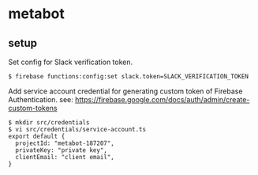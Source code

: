 # metabot
## setup

Set config for Slack verification token.

```
$ firebase functions:config:set slack.token=SLACK_VERIFICATION_TOKEN
```

Add service account credential for generating custom token of Firebase Authentication.
see: https://firebase.google.com/docs/auth/admin/create-custom-tokens

```
$ mkdir src/credentials
$ vi src/credentials/service-account.ts
export default {
  projectId: "metabot-187207",
  privateKey: "private key",
  clientEmail: "client email",
}
```
